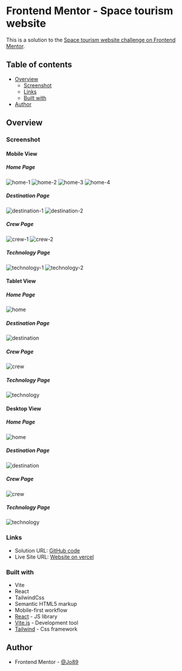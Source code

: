 # Frontend Mentor - Space tourism website

This is a solution to the [Space tourism website challenge on Frontend Mentor](https://www.frontendmentor.io/challenges/space-tourism-multipage-website-gRWj1URZ3).

## Table of contents

- [Overview](#overview)
  - [Screenshot](#screenshot)
  - [Links](#links)
  - [Built with](#built-with)
- [Author](#author)

## Overview

### Screenshot

#### Mobile View

##### Home Page

![home-1](./public/screenshots/mobile/home-1.png)
![home-2](./public/screenshots/mobile/home-2.png)
![home-3](./public/screenshots/mobile/home-3.png)
![home-4](./public/screenshots/mobile/home-4.png)

##### Destination Page

![destination-1](./public/screenshots/mobile/destination-1.png)
![destination-2](./public/screenshots/mobile/destination-2.png)

##### Crew Page

![crew-1](./public/screenshots/mobile/crew-1.png)
![crew-2](./public/screenshots/mobile/crew-2.png)

##### Technology Page

![technology-1](./public/screenshots/mobile/technology-1.png)
![technology-2](./public/screenshots/mobile/technology-2.png)

#### Tablet View

##### Home Page

![home](./public/screenshots/tablet/home.png)

##### Destination Page

![destination](./public/screenshots/tablet/destination.png)

##### Crew Page

![crew](./public/screenshots/tablet/crew.png)

##### Technology Page

![technology](./public/screenshots/tablet/technology.png)

#### Desktop View

##### Home Page

![home](./public/screenshots/desktop/home.png)

##### Destination Page

![destination](./public/screenshots/desktop/destination.png)

##### Crew Page

![crew](./public/screenshots/desktop/crew.png)

##### Technology Page

![technology](./public/screenshots/desktop/technology.png)

### Links

- Solution URL: [GitHub code](https://github.com/AhmadYousif89/space-tourism)
- Live Site URL: [Website on vercel](https://into-space.vercel.app/)

### Built with

- Vite
- React
- TailwindCss
- Semantic HTML5 markup
- Mobile-first workflow
- [React](https://reactjs.org/) - JS library
- [Vite.js](https://vitejs.dev/) - Development tool
- [Tailwind](https://tailwindcss.com/) - Css framework

## Author

- Frontend Mentor - [@Jo89](https://www.frontendmentor.io/profile/AhmadYousif89)
